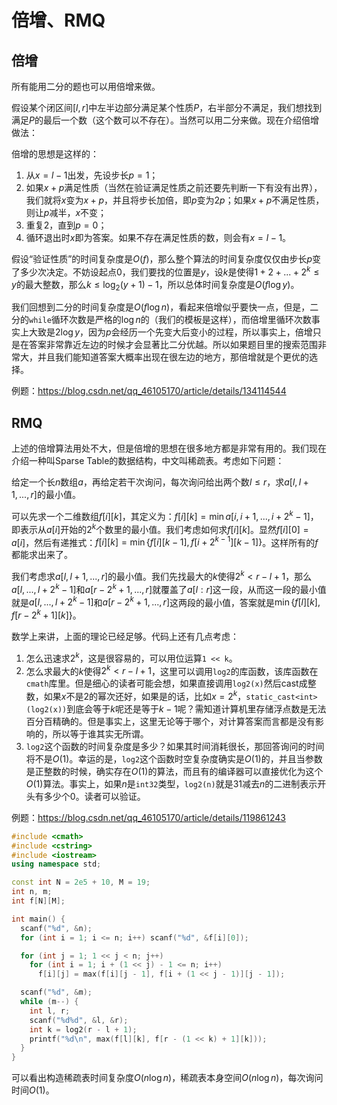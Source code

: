 # 倍增、RMQ



## 倍增

所有能用二分的题也可以用倍增来做。

假设某个闭区间$[l,r]$中左半边部分满足某个性质$P$，右半部分不满足，我们想找到满足$P$的最后一个数（这个数可以不存在）。当然可以用二分来做。现在介绍倍增做法：



倍增的思想是这样的：

1. 从$x=l-1$出发，先设步长$p=1$；
2. 如果$x+p$满足性质（当然在验证满足性质之前还要先判断一下有没有出界），我们就将$x$变为$x+p$，并且将步长加倍，即$p$变为$2p$；如果$x+p$不满足性质，则让$p$减半，$x$不变；
3. 重复2，直到$p=0$；
4. 循环退出时$x$即为答案。如果不存在满足性质的数，则会有$x=l-1$。



假设“验证性质”的时间复杂度是$O(f)$，那么整个算法的时间复杂度仅仅由步长$p$变了多少次决定。不妨设起点$0$，我们要找的位置是$y$，设$k$是使得$1+2+...+2^k\le y$的最大整数，那么$k\le \log_2(y+1)-1$，所以总体时间复杂度是$O(f\log y)$。



我们回想到二分的时间复杂度是$O(f\log n)$，看起来倍增似乎要快一点，但是，二分的`while`循环次数是严格的$\log n$的（我们的模板是这样），而倍增里循环次数事实上大致是$2\log y$，因为$p$会经历一个先变大后变小的过程，所以事实上，倍增只是在答案非常靠近左边的时候才会显著比二分优越。所以如果题目里的搜索范围非常大，并且我们能知道答案大概率出现在很左边的地方，那倍增就是个更优的选择。



例题：https://blog.csdn.net/qq_46105170/article/details/134114544



## RMQ

上述的倍增算法用处不大，但是倍增的思想在很多地方都是非常有用的。我们现在介绍一种叫Sparse Table的数据结构，中文叫稀疏表。考虑如下问题：

给定一个长$n$数组$a$，再给定若干次询问，每次询问给出两个数$l\le r$，求$a[l, l+1, ..., r]$的最小值。

可以先求一个二维数组$f[i][k]$，其定义为：$f[i][k]=\min a[i, i+1, ..., i+2^k-1]$，即表示从$a[i]$开始的$2^k$个数里的最小值。我们考虑如何求$f[i][k]$。显然$f[i][0]=a[i]$，然后有递推式：$f[i][k]=\min \{f[i][k-1], f[i+2^{k-1}][k-1]\}$。这样所有的$f$都能求出来了。



我们考虑求$a[l, l+1, ..., r]$的最小值。我们先找最大的$k$使得$2^k<r-l+1$，那么$a[l, ..., l+2^k-1]$和$a[r-2^k+1, ..., r]$就覆盖了$a[l:r]$这一段，从而这一段的最小值就是$a[l, ..., l+2^k-1]$和$a[r-2^k+1, ..., r]$这两段的最小值，答案就是$\min \{f[l][k],f[r-2^k+1][k]\}$。



数学上来讲，上面的理论已经足够。代码上还有几点考虑：

1. 怎么迅速求$2^k$，这是很容易的，可以用位运算`1 << k`。
2. 怎么求最大的$k$使得$2^k<r-l+1$，这里可以调用`log2`的库函数，该库函数在`cmath`库里。但是细心的读者可能会想，如果直接调用`log2(x)`然后cast成整数，如果$x$不是$2$的幂次还好，如果是的话，比如$x=2^k$，`static_cast<int>(log2(x))`到底会等于$k$呢还是等于$k-1$呢？需知道计算机里存储浮点数是无法百分百精确的。但是事实上，这里无论等于哪个，对计算答案而言都是没有影响的，所以等于谁其实无所谓。
3. `log2`这个函数的时间复杂度是多少？如果其时间消耗很长，那回答询问的时间将不是$O(1)$。幸运的是，`log2`这个函数时空复杂度确实是$O(1)$的，并且当参数是正整数的时候，确实存在$O(1)$的算法，而且有的编译器可以直接优化为这个$O(1)$算法。事实上，如果$n$是`int32`类型，`log2(n)`就是$31$减去$n$的二进制表示开头有多少个$0$。读者可以验证。



例题：https://blog.csdn.net/qq_46105170/article/details/119861243

```cpp
#include <cmath>
#include <cstring>
#include <iostream>
using namespace std;

const int N = 2e5 + 10, M = 19;
int n, m;
int f[N][M];

int main() {
  scanf("%d", &n);
  for (int i = 1; i <= n; i++) scanf("%d", &f[i][0]);

  for (int j = 1; 1 << j < n; j++)
    for (int i = 1; i + (1 << j) - 1 <= n; i++)
      f[i][j] = max(f[i][j - 1], f[i + (1 << j - 1)][j - 1]);

  scanf("%d", &m);
  while (m--) {
    int l, r;
    scanf("%d%d", &l, &r);
    int k = log2(r - l + 1);
    printf("%d\n", max(f[l][k], f[r - (1 << k) + 1][k]));
  }
}
```



可以看出构造稀疏表时间复杂度$O(n\log n)$，稀疏表本身空间$O(n\log n)$，每次询问时间$O(1)$。













